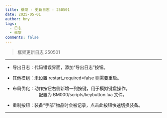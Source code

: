 ```yaml
---
title: 框架 - 更新日志 - 250501
date: 2025-05-01
author: bny
tags:
  - 日志
  - 框架
comments: false
---
```


> 框架更新日志 250501

---

- 导出日志：代码错误界面，添加“导出日志”按钮。  

- 其他模组：未设置 restart_required=false 则需要重启。  

- 布局优化：动作按钮右侧新增一列按键，用于模拟键盘操作。  
　　　　　　配置为 BM000/scripts/keybutton.lua 文件。  

- 重制按钮：装备“手部”物品时会被记录，点击此按钮快速切换装备。  

---
